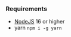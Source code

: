 ### Requirements

- [NodeJS](https://nodejs.org/dist/v16.14.0/node-v16.14.0-x64.msi) 16 or higher
- yarn `npm i -g yarn`